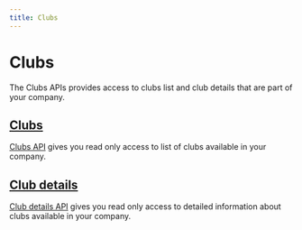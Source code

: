 ```yaml
---
title: Clubs
---
```


# Clubs

The Clubs APIs provides access to clubs list and club details that are part of your company.


## [Clubs][Clubs]

[Clubs API][Clubs] gives you read only access to list of clubs 
available in your company.


## [Club details][ClubDetails]

[Club details API][ClubDetails] gives you read only access to detailed information about clubs
available in your company.



[Clubs]: /Api/clubs/clubs/
[ClubDetails]: /Api/clubs/clubdetails/
